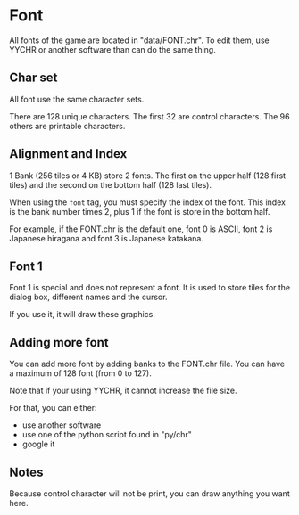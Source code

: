 # Font

All fonts of the game are located in "data/FONT.chr".
To edit them, use YYCHR or another software than can do the same thing.

## Char set

All font use the same character sets.

There are 128 unique characters.
The first 32 are control characters.
The 96 others are printable characters.

## Alignment and Index

1 Bank (256 tiles or 4 KB) store 2 fonts.
The first on the upper half (128 first tiles) and the second on the bottom half (128 last tiles).

When using the `font` tag, you must specify the index of the font.
This index is the bank number times 2, plus 1 if the font is store in the bottom half.

For example, if the FONT.chr is the default one,
font 0 is ASCII,
font 2 is Japanese hiragana
and font 3 is Japanese katakana.

## Font 1

Font 1 is special and does not represent a font.
It is used to store tiles for the dialog box, different names and the cursor.

If you use it, it will draw these graphics.

## Adding more font

You can add more font by adding banks to the FONT.chr file.
You can have a maximum of 128 font (from 0 to 127).

Note that if your using YYCHR, it cannot increase the file size.

For that, you can either:
- use another software
- use one of the python script found in "py/chr"
- google it

## Notes

Because control character will not be print,
you can draw anything you want here.

